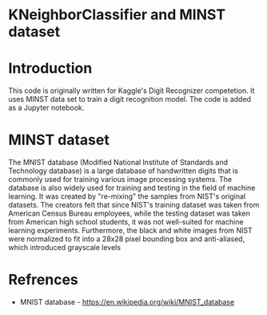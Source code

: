# KNeighborClassifier and MINST dataset
# Introduction
This code is originally written for Kaggle's Digit Recognizer competetion. It uses MINST data set to train a digit recognition model. The code is added as a Jupyter notebook.
# MINST dataset 
The MNIST database (Modified National Institute of Standards and Technology database) is a large database of handwritten digits that is commonly used for training various image processing systems. The database is also widely used for training and testing in the field of machine learning. It was created by "re-mixing" the samples from NIST's original datasets. The creators felt that since NIST's training dataset was taken from American Census Bureau employees, while the testing dataset was taken from American high school students, it was not well-suited for machine learning experiments. Furthermore, the black and white images from NIST were normalized to fit into a 28x28 pixel bounding box and anti-aliased, which introduced grayscale levels
# Refrences
* MNIST database - https://en.wikipedia.org/wiki/MNIST_database

